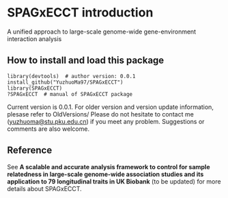 # SPAGxECCT introduction
A unified approach to large-scale genome-wide gene-environment interaction analysis
## How to install and load this package
```
library(devtools)  # author version: 0.0.1
install_github("YuzhuoMa97/SPAGxECCT")
library(SPAGxECCT)
?SPAGxECCT  # manual of SPAGxECCT package
```
Current version is 0.0.1. For older version and version update information, plesase refer to OldVersions/
Please do not hesitate to contact me (yuzhuoma@stu.pku.edu.cn) if you meet any problem. Suggestions or comments are also welcome.
## Reference
See **A scalable and accurate analysis framework to control for sample relatedness in large-scale genome-wide association studies and its application to 79 longitudinal traits in UK Biobank** (to be updated) for more details about SPAGxECCT.








